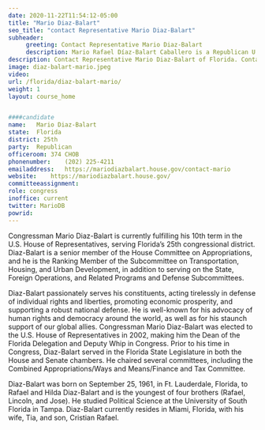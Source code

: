 ```yaml
---
date: 2020-11-22T11:54:12-05:00
title: "Mario Diaz-Balart"
seo_title: "contact Representative Mario Diaz-Balart"
subheader:
     greeting: Contact Representative Mario Diaz-Balart 
     description: Mario Rafael Díaz-Balart Caballero is a Republican U.S. Representative for Florida's 25th congressional district. He was elected in 2002, and his current district includes much of southwestern Miami-Dade County, including the city of Hialeah, and much of the northern portion of the Everglades.
description: Contact Representative Mario Diaz-Balart of Florida. Contact information for Mario Diaz-Balart includes email address, phone number, and mailing address.
image: diaz-balart-mario.jpeg
video: 
url: /florida/diaz-balart-mario/
weight: 1
layout: course_home


####candidate
name:	Mario Diaz-Balart
state:	Florida
district: 25th
party:	Republican
officeroom:	374 CHOB
phonenumber:	(202) 225-4211
emailaddress:	https://mariodiazbalart.house.gov/contact-mario
website:	https://mariodiazbalart.house.gov/
committeeassignment: 
role: congress
inoffice: current
twitter: MarioDB
powrid: 
---
```

Congressman Mario Diaz-Balart is currently fulfilling his 10th term in the U.S. House of Representatives, serving Florida’s 25th congressional district. Diaz-Balart is a senior member of the House Committee on Appropriations, and he is the Ranking Member of the Subcommittee on Transportation, Housing, and Urban Development, in addition to serving on the State, Foreign Operations, and Related Programs and Defense Subcommittees.

Diaz-Balart passionately serves his constituents, acting tirelessly in defense of individual rights and liberties, promoting economic prosperity, and supporting a robust national defense. He is well-known for his advocacy of human rights and democracy around the world, as well as for his staunch support of our global allies. Congressman Mario Diaz-Balart was elected to the U.S. House of Representatives in 2002, making him the Dean of the Florida Delegation and Deputy Whip in Congress. Prior to his time in Congress, Diaz-Balart served in the Florida State Legislature in both the House and Senate chambers. He chaired several committees, including the Combined Appropriations/Ways and Means/Finance and Tax Committee.

Diaz-Balart was born on September 25, 1961, in Ft. Lauderdale, Florida, to Rafael and Hilda Diaz-Balart and is the youngest of four brothers (Rafael, Lincoln, and Jose). He studied Political Science at the University of South Florida in Tampa. Diaz-Balart currently resides in Miami, Florida, with his wife, Tia, and son, Cristian Rafael.
